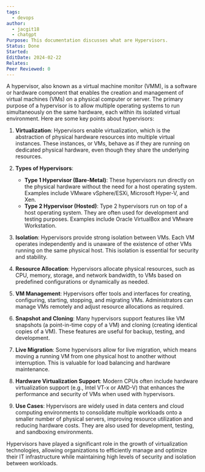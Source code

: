 ```yaml
---
tags:
  - devops
author:
  - jacgit18
  - chatgpt
Purpose: This documentation discusses what are Hypervisors.
Status: Done
Started: 
EditDate: 2024-02-22
Relates: 
Peer Reviewed: 0
---
```

A hypervisor, also known as a virtual machine monitor (VMM), is a software or hardware component that enables the creation and management of virtual machines (VMs) on a physical computer or server. The primary purpose of a hypervisor is to allow multiple operating systems to run simultaneously on the same hardware, each within its isolated virtual environment. Here are some key points about hypervisors:  
  
1. **Virtualization**: Hypervisors enable virtualization, which is the abstraction of physical hardware resources into multiple virtual instances. These instances, or VMs, behave as if they are running on dedicated physical hardware, even though they share the underlying resources.  
  
2. **Types of Hypervisors**:  
	- **Type 1 Hypervisor (Bare-Metal)**: These hypervisors run directly on the physical hardware without the need for a host operating system. Examples include VMware vSphere/ESXi, Microsoft Hyper-V, and Xen.  
	- **Type 2 Hypervisor (Hosted)**: Type 2 hypervisors run on top of a host operating system. They are often used for development and testing purposes. Examples include Oracle VirtualBox and VMware Workstation.  
  
3. **Isolation**: Hypervisors provide strong isolation between VMs. Each VM operates independently and is unaware of the existence of other VMs running on the same physical host. This isolation is essential for security and stability.  
  
4. **Resource Allocation**: Hypervisors allocate physical resources, such as CPU, memory, storage, and network bandwidth, to VMs based on predefined configurations or dynamically as needed.  
  
5. **VM Management**: Hypervisors offer tools and interfaces for creating, configuring, starting, stopping, and migrating VMs. Administrators can manage VMs remotely and adjust resource allocations as required.  
  
6. **Snapshot and Cloning**: Many hypervisors support features like VM snapshots (a point-in-time copy of a VM) and cloning (creating identical copies of a VM). These features are useful for backup, testing, and development.  
  
7. **Live Migration**: Some hypervisors allow for live migration, which means moving a running VM from one physical host to another without interruption. This is valuable for load balancing and hardware maintenance.  
  
8. **Hardware Virtualization Support**: Modern CPUs often include hardware virtualization support (e.g., Intel VT-x or AMD-V) that enhances the performance and security of VMs when used with hypervisors.  
  
9. **Use Cases**: Hypervisors are widely used in data centers and cloud computing environments to consolidate multiple workloads onto a smaller number of physical servers, improving resource utilization and reducing hardware costs. They are also used for development, testing, and sandboxing environments.  
  
Hypervisors have played a significant role in the growth of virtualization technologies, allowing organizations to efficiently manage and optimize their IT infrastructure while maintaining high levels of security and isolation between workloads.